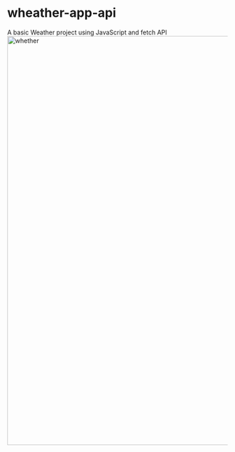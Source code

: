# wheather-app-api
A basic Weather project using JavaScript and fetch API
<img width="934" alt="whether" src="https://user-images.githubusercontent.com/63189207/98922221-7e8f8880-24d2-11eb-83b8-802649e86809.PNG">

